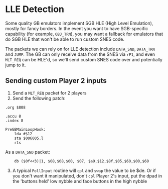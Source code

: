 # LLE Detection

Some quality GB emulators implement SGB HLE (High Level Emulation), mostly for fancy borders. In the event you want to have SGB-specific capability (for example, `OBJ_TRN`), you may want a fallback for emulators that do SGB HLE that won't be able to run custom SNES code.

The packets we can rely on for LLE detection include `DATA_SND`, `DATA_TRN` and `JUMP`. The GB can only receive data from the SNES via `rP1`, and even `MLT_REQ` can be HLE'd, so we'll send custom SNES code over and potentially jump to it.

## Sending custom Player 2 inputs

1. Send a `MLT_REQ` packet for 2 players
2. Send the following patch:

```
.org $808

.accu 8
.index 8

PreGBMainLoopHook:
    lda #$12
    sta $006005.l
    rts
```

As a `DATA_SND` packet:

```
    db ($0f<<3)|1, $08,$08,$00, $07, $a9,$12,$8f,$05,$60,$00,$60
```

3. A typical `PollInput` routine will `cpl` and `swap` the value to be $de. Or if you don't want it manipulated, don't `cpl` Player 2's input, put the dpad in the 'buttons held' low nybble and face buttons in the high nybble
